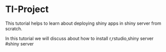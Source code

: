 # TI-Project

This tutorial helps to learn about deploying shiny apps in shiny server from scratch.

In this tutorial we will discuss about how to install r,rstudio,shiny server
#shiny server
